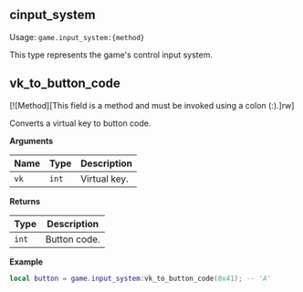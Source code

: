 ## cinput_system

Usage: `game.input_system:{method}`

This type represents the game's control input system.

## vk_to_button_code

[![Method][This field is a method and must be invoked using a colon (:).]rw]

Converts a virtual key to button code.

**Arguments**

| Name | Type | Description |
| ---- | ---- | ----------- |
| `vk` | `int` | Virtual key. |

**Returns**

| Type | Description |
| ---- | ----------- |
| `int` | Button code. |

**Example**

```lua
local button = game.input_system:vk_to_button_code(0x41); -- 'A'
```